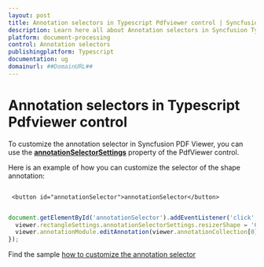 ```yaml
---
layout: post
title: Annotation selectors in Typescript Pdfviewer control | Syncfusion
description: Learn here all about Annotation selectors in Syncfusion Typescript Pdfviewer control of Syncfusion Essential JS 2 and more.
platform: document-processing
control: Annotation selectors
publishingplatform: Typescript
documentation: ug
domainurl: ##DomainURL##
---
```


# Annotation selectors in Typescript Pdfviewer control

To customize the annotation selector in Syncfusion PDF Viewer, you can use the [**annotationSelectorSettings**](https://ej2.syncfusion.com/documentation/api/pdfviewer/#annotationselectorsettings) property of the PdfViewer control.

Here is an example of how you can customize the selector of the shape annotation:

```

 <button id="annotationSelector">annotationSelector</button>

```

```ts

document.getElementById('annotationSelector').addEventListener('click', () => {
  viewer.rectangleSettings.annotationSelectorSettings.resizerShape = 'Circle';
  viewer.annotationModule.editAnnotation(viewer.annotationCollection[0]);
});

```

Find the sample [how to customize the annotation selector](https://stackblitz.com/edit/typescript-u7xjdv?file=index.ts)